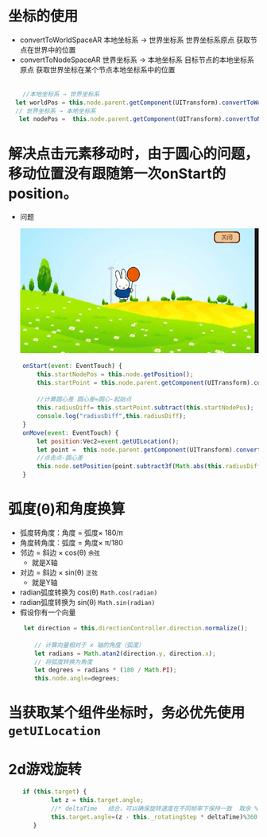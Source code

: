 # 坐标的使用
* convertToWorldSpaceAR	本地坐标系 → 世界坐标系	世界坐标系原点	获取节点在世界中的位置
* convertToNodeSpaceAR	世界坐标系 → 本地坐标系	目标节点的本地坐标系原点	获取世界坐标在某个节点本地坐标系中的位置
```js

    //本地坐标系 → 世界坐标系
  let worldPos = this.node.parent.getComponent(UITransform).convertToWorldSpaceAR(position.toVec3());
  // 世界坐标系 → 本地坐标系
   let nodePos =  this.node.parent.getComponent(UITransform).convertToNodeSpaceAR(position.toVec3());


```

# 解决点击元素移动时，由于圆心的问题，移动位置没有跟随第一次onStart的position。

  * 问题

    ![alt text](./assets/动画.gif)

```js
    onStart(event: EventTouch) {
        this.startNodePos = this.node.getPosition();
        this.startPoint = this.node.parent.getComponent(UITransform).convertToNodeSpaceAR(event.getUILocation().toVec3());

        //计算圆心差 圆心差=圆心-起始点
        this.radiusDiff= this.startPoint.subtract(this.startNodePos);
        console.log("radiusDiff",this.radiusDiff);
    }
    onMove(event: EventTouch) {
        let position:Vec2=event.getUILocation();
        let point =  this.node.parent.getComponent(UITransform).convertToNodeSpaceAR(position.toVec3());
        //点击点-圆心差
        this.node.setPosition(point.subtract3f(Math.abs(this.radiusDiff.x),Math.abs(this.radiusDiff.y),0));
    }
   ```

# 弧度(θ)和角度换算 
*  弧度转角度：角度 = 弧度× 180/π 
*  角度转角度：弧度 = 角度× π/180
*  邻边 = 斜边 × cos(θ) `余弦` 
    * 就是X轴
*  对边 = 斜边 × sin(θ) `正弦` 
    * 就是Y轴
* radian弧度转换为  cos(θ) `Math.cos(radian) `
* radian弧度转换为  sin(θ) `Math.sin(radian) `
* 假设你有一个向量
    ```js
     let direction = this.directionController.direction.normalize();

        // 计算向量相对于 x 轴的角度（弧度）
        let radians = Math.atan2(direction.y, direction.x);
        // 将弧度转换为角度
        let degrees = radians * (180 / Math.PI);
        this.node.angle=degrees;

    ```




# 当获取某个组件坐标时，务必优先使用 `getUILocation`


# 2d游戏旋转
```js
    if (this.target) {
            let z = this.target.angle;
            //* deltaTime   结合，可以确保旋转速度在不同帧率下保持一致  取余 % 360，防止角度越来越大，保持在0和360之间
            this.target.angle=(z - this._rotatingStep * deltaTime)%360;
       }
```